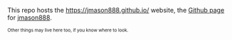 This repo hosts the <https://jmason888.github.io/> website,
the [Github page](https://pages.github.com/)
for [jmason888](https://github.com/jmason888).

<div style="font-size:10px">Other things may live here too, if you know where to look.</div>
